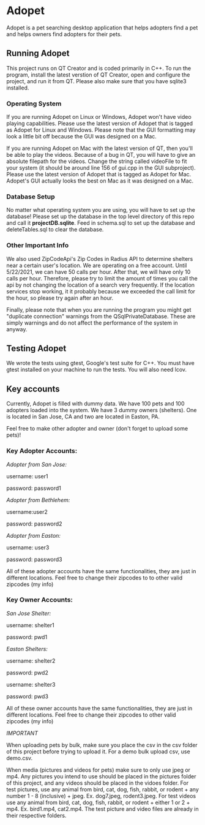 # Adopet

Adopet is a pet searching desktop application that helps adopters find a pet and helps owners find adopters for their pets.

<h2> <b> Running Adopet </b> </h2>

This project runs on QT Creator and is coded primarily in C++. To run the program, install the latest verstion of QT Creator, open and configure the project, and run it from QT. Please also make sure that you have sqlite3 installed. 

<h3>Operating System</h3>

If you are running Adopet on Linux or Windows, Adopet won't have video playing capabilities. Please use the latest version of Adopet that is tagged as Adopet for Linux and Windows. Please note that the GUI formatting may look a little bit off because the GUI was designed on a Mac. 

If you are running Adopet on Mac with the latest version of QT, then you'll be able to play the videos. Because of a bug in QT, you will have to give an absolute filepath for the videos. Change the string called videoFile to fit your system (it should be around line 156 of gui.cpp in the GUI subproject). Please use the latest version of Adopet that is tagged as Adopet for Mac. Adopet's GUI actually looks the best on Mac as it was designed on a Mac. 

<h3>Database Setup</h3>

No matter what operating system you are using, you will have to set up the database! Please set up the database in the top level directory of this repo and call it <b>projectDB.sqlite</b>. Feed in schema.sql to set up the database and deleteTables.sql to clear the database. 

<h3>Other Important Info</h3>
We also used ZipCodeApi's Zip Codes in Radius API to determine shelters near a certain user's location. We are operating on a free account. Until 5/22/2021, we can have 50 calls per hour. After that, we will have only 10 calls per hour. Therefore, please try to limit the amount of times you call the api by not changing the location of a search very frequently. If the location services stop working, it it probably because we exceeded the call limit for the hour, so please try again after an hour. 

Finally, please note that when you are running the program you might get "duplicate connection" warnings from the QSqlPrivateDatabase. These are simply warnings and do not affect the performance of the system in anyway. 

<h2> <b> Testing Adopet </b> </h2>
We wrote the tests using gtest, Google's test suite for C++. You must have gtest installed on your machine to run the tests. You will also need lcov. 


<h2> <b> Key accounts </b> </h2>
Currently, Adopet is filled with dummy data. We have 100 pets and 100 adopters loaded into the system. We have 3 dummy owners (shelters). One is located in San Jose, CA and two are located in Easton, PA.

Feel free to make other adopter and owner (don't forget to upload some pets)!

<h3>Key Adopter Accounts:</h3>

*Adopter from San Jose:*

username: user1

password: password1


*Adopter from Bethlehem:*

username:user2

password: password2


*Adopter from Easton:*

username: user3

password: password3

All of these adopter accounts have the same functionalities, they are just in different locations. Feel free to change their zipcodes to to other valid zipcodes (my info)

<h3>Key Owner Accounts:</h3>

*San Jose Shelter:*

username: shelter1

password: pwd1


*Easton Shelters:*

username: shelter2

password: pwd2

username: shelter3

password: pwd3

All of these owner accounts have the same functionalities, they are just in different locations. Feel free to change their zipcodes to other valid zipcodes (my info)  

*IMPORTANT*

When uploading pets by bulk, make sure you place the csv in the csv folder of this project before trying to upload it. For a demo bulk upload csv, use demo.csv.

When media (pictures and videos for pets) make sure to only use jpeg or mp4. Any pictures you intend to use should be placed in the pictures folder of this project, and any videos should be placed in the vidoes folder. For test pictures, use any animal from bird, cat, dog, fish, rabbit, or rodent + any number 1 - 8 (inclusive) + jpeg. Ex. dog7.jpeg, rodent3.jpeg. For test videos use any animal from bird, cat, dog, fish, rabbit, or rodent + either 1 or 2 + mp4. Ex. bird1.mp4, cat2.mp4. The test picture and video files are already in their respective folders.





